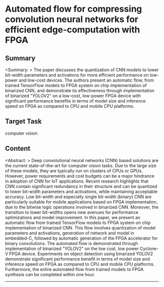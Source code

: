 # Automated flow for compressing convolution neural networks for efficient edge-computation with FPGA

## Summary

<Summary: > The paper discusses the quantization of CNN models to lower bit-width parameters and activations for more efficient performance on low-power and low-cost devices. The authors present an automatic flow, from trained TensorFlow models to FPGA system on chip implementation of binarized CNN, and demonstrate its effectiveness through implementation of binarized "YOLOV2" on a low-cost, low-power FPGA device with significant performance benefits in terms of model size and inference speed on FPGA as compared to CPU and mobile CPU platforms.


## Target Task

computer vision

## Content

<Abstract: > Deep convolutional neural networks (CNN) based solutions are the current state-of-the-art for computer vision tasks. Due to the large size of these models, they are typically run on clusters of CPUs or GPUs. However, power requirements and cost budgets can be a major hindrance in adoption of CNN for IoT applications. Recent research highlights that CNN contain significant redundancy in their structure and can be quantized to lower bit-width parameters and activations, while maintaining acceptable accuracy. Low bit-width and especially single bit-width (binary) CNN are particularly suitable for mobile applications based on FPGA implementation, due to the bitwise logic operations involved in binarized CNN. Moreover, the transition to lower bit-widths opens new avenues for performance optimizations and model improvement. In this paper, we present an automatic flow from trained TensorFlow models to FPGA system on chip implementation of binarized CNN. This flow involves quantization of model parameters and activations, generation of network and model in embedded-C, followed by automatic generation of the FPGA accelerator for binary convolutions. The automated flow is demonstrated through implementation of binarized "YOLOV2" on the low cost, low power Cyclone-V FPGA device. Experiments on object detection using binarized YOLOV2 demonstrate significant performance benefit in terms of model size and inference speed on FPGA as compared to CPU and mobile CPU platforms. Furthermore, the entire automated flow from trained models to FPGA synthesis can be completed within one hour.



---

